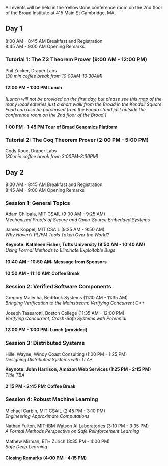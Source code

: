 All events will be held in the Yellowstone conference room on the 2nd floor of the Broad Institute at 415 Main St Cambridge, MA.

## Day 1
8:00 AM - 8:45 AM Breakfast and Registration  
8:45 AM - 9:00 AM Opening Remarks  

### Tutorial 1: The Z3 Theorem Prover (9:00 AM - 12:00 PM)
Phil Zucker, Draper Labs      
_(30 min coffee break from 10:00AM-10:30AM)_
 
#### 12:00 PM - 1:00 PM Lunch  
_\[Lunch will not be provided on the first day, but please see this [map](https://github.com/fmie/fmie.github.io/raw/master/assets/broad_map_eateries.pdf) of the many local eateries just a short walk from the Broad in the Kendall Square. Food can also be purchased from the Fooda stand just outside the conference room on the 2nd floor of the Broad.\]_

#### 1:00 PM - 1:45 PM Tour of Broad Genomics Platform   

### Tutorial 2: The Coq Theorem Prover (2:00 PM - 5:00 PM)
Cody Roux, Draper Labs    
_(30 min coffee break from 3:00PM-3:30PM)_

## Day 2
8:00 AM - 8:45 AM Breakfast and Registration  
8:45 AM - 9:00 AM Opening Remarks

### Session 1: General Topics
Adam Chilpala, MIT CSAIL (9:00 AM - 9:25 AM)  
_Mechanized Proofs of Secure and Open-Source Embedded Systems_  

James Koppel, MIT CSAIL (9:25 AM - 9:50 AM)  
_Why Haven't PL/FM Tools Taken Over the World?_  

**Keynote: Kathleen Fisher, Tufts University (9:50 AM - 10:40 AM)**  
_Using Formal Methods to Eliminate Exploitable Bugs_  

#### 10:40 AM - 10:50 AM: Message from Sponsors
#### 10:50 AM - 11:10 AM: Coffee Break

### Session 2: Verified Software Components
Gregory Malecha, BedRock Systems (11:10 AM - 11:35 AM)  
_Bringing Verification to the Mainstream: Verifying Concurrent C++_  

Joseph Tassarotti, Boston College (11:35 AM - 12:00 PM)  
_Verifying Concurrent, Crash-Safe Systems with Perennial_  

#### 12:00 PM - 1:00 PM: Lunch (provided)  

### Session 3: Distributed Systems
Hillel Wayne, Windy Coast Consulting (1:00 PM - 1:25 PM)  
_Designing Distributed Systems with TLA+_  

**Keynote: John Harrison, Amazon Web Services (1:25 PM - 2:15 PM)**  
_Title TBA_  

#### 2:15 PM - 2:45 PM: Coffee Break

### Session 4: Robust Machine Learning 
Michael Carbin, MIT CSAIL (2:45 PM - 3:10 PM)  
_Engineering Approximate Computations_  

Nathan Fulton, MIT-IBM Watson AI Laboratories (3:10 PM - 3:35 PM)  
_A Formal Methods Perspective on Safe Reinforcement Learning_  

Mathew Mirman, ETH Zurich (3:35 PM - 4:00 PM)   
_Safe Deep Learning_  

#### Closing Remarks (4:00 PM - 4:15 PM)
